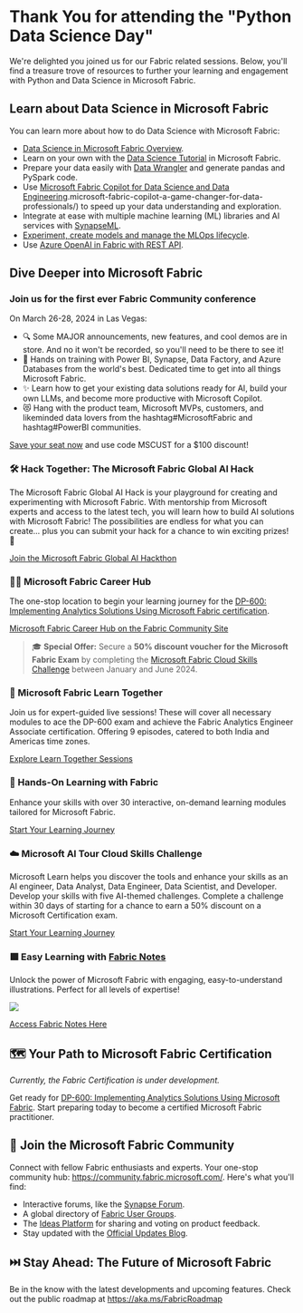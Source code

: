# Thank You for attending the "Python Data Science Day"

We're delighted you joined us for our Fabric related sessions. Below, you'll find a treasure trove of resources to further your learning and engagement with Python and Data Science in Microsoft Fabric.

## Learn about Data Science in Microsoft Fabric

You can learn more about how to do Data Science with Microsoft Fabric:

- [Data Science in Microsoft Fabric Overview](https://learn.microsoft.com/en-us/fabric/data-science/data-science-overview).
- Learn on your own with the [Data Science Tutorial](https://learn.microsoft.com/en-us/fabric/data-science/tutorial-data-science-introduction) in Microsoft Fabric.
- Prepare your data easily with [Data Wrangler](https://learn.microsoft.com/en-us/fabric/data-science/data-wrangler) and generate pandas and PySpark code.
- Use [Microsoft Fabric Copilot for Data Science and Data Engineering](https://blog.fabric.microsoft.com/en-us/blog/).microsoft-fabric-copilot-a-game-changer-for-data-professionals/) to speed up your data understanding and exploration.
- Integrate at ease with multiple machine learning (ML) libraries and AI services with [SynapseML](https://microsoft.github.io/SynapseML/).
- [Experiment, create models and manage the MLOps lifecycle](https://learn.microsoft.com/en-us/fabric/data-science/machine-learning-experiment).
- Use [Azure OpenAI in Fabric with REST API](https://learn.microsoft.com/en-us/fabric/data-science/ai-services/how-to-use-openai-via-rest-api).

## Dive Deeper into Microsoft Fabric

### Join us for the first ever Fabric Community conference

On March 26-28, 2024 in Las Vegas:

- 🔍 Some MAJOR announcements, new features, and cool demos are in store. And no it won't be recorded, so you'll need to be there to see it!
- 🎒 Hands on training with Power BI, Synapse, Data Factory, and Azure Databases from the world's best. Dedicated time to get into all things Microsoft Fabric. 
- ✨ Learn how to get your existing data solutions ready for AI, build your own LLMs, and become more productive with Microsoft Copilot.
- 😻 Hang with the product team, Microsoft MVPs, customers, and likeminded data lovers from the hashtag#MicrosoftFabric and hashtag#PowerBI communities. 

[Save your seat now](https://blog.fabric.microsoft.com/en-us/blog/save-your-seat-at-the-ultimate-fabric-learning-event?ft=All) and use code MSCUST for a $100 discount!

### 🛠️ Hack Together: The Microsoft Fabric Global AI Hack

The Microsoft Fabric Global AI Hack is your playground for creating and experimenting with Microsoft Fabric. With mentorship from Microsoft experts and access to the latest tech, you will learn how to build AI solutions with Microsoft Fabric! The possibilities are endless for what you can create... plus you can submit your hack for a chance to win exciting prizes! 🥳

[Join the Microsoft Fabric Global AI Hackthon](https://aka.ms/fabricaihack)

### 👩‍💻 Microsoft Fabric Career Hub

The one-stop location to begin your learning journey for the [DP-600: Implementing Analytics Solutions Using Microsoft Fabric certification](https://learn.microsoft.com/en-us/credentials/certifications/exams/dp-600/).

[Microsoft Fabric Career Hub on the Fabric Community Site](https://aka.ms/FabricCareerHub?ocid=fabric24_careerhub_blog_cxa)

> 🎓 **Special Offer:** Secure a **50% discount voucher for the Microsoft Fabric Exam** by completing the [Microsoft Fabric Cloud Skills Challenge](https://aka.ms/fabric30dtli) between January and June 2024.

### 🌟 Microsoft Fabric Learn Together

Join us for expert-guided live sessions! These will cover all necessary modules to ace the DP-600 exam and achieve the Fabric Analytics Engineer Associate certification. Offering 9 episodes, catered to both India and Americas time zones.

[Explore Learn Together Sessions](https://learn.microsoft.com/shows/learn-live/microsoft-fabric-wave-1/)

### 📖 Hands-On Learning with Fabric

Enhance your skills with over 30 interactive, on-demand learning modules tailored for Microsoft Fabric.

[Start Your Learning Journey](https://learn.microsoft.com/training/browse/?products=fabric)

### ☁️ Microsoft AI Tour Cloud Skills Challenge

Microsoft Learn helps you discover the tools and enhance your skills as an AI engineer, Data Analyst, Data Engineer, Data Scientist, and Developer. Develop your skills with five AI-themed challenges. Complete a challenge within 30 days of starting for a chance to earn a 50% discount on a Microsoft Certification exam.

[Start Your Learning Journey](https://learn.microsoft.com/en-us/collections/kxqae021m5j5m?wt.mc_id=aitour_advocacydeck_devcollection_cnl)

### 🟩 Easy Learning with [Fabric Notes](https://aka.ms/fabricnotes)

Unlock the power of Microsoft Fabric with engaging, easy-to-understand illustrations. Perfect for all levels of expertise!

![](./assets/fabricnotes.png)

[Access Fabric Notes Here](https://aka.ms/fabricnotes)

## 🗺️ Your Path to Microsoft Fabric Certification

_Currently, the Fabric Certification is under development._

Get ready for [DP-600: Implementing Analytics Solutions Using Microsoft Fabric](https://learn.microsoft.com/credentials/certifications/exams/dp-600/). Start preparing today to become a certified Microsoft Fabric practitioner.

## 💬 Join the Microsoft Fabric Community

Connect with fellow Fabric enthusiasts and experts. Your one-stop community hub: https://community.fabric.microsoft.com/. Here's what you'll find:

- Interactive forums, like the [Synapse Forum](https://community.fabric.microsoft.com/t5/Synapse-forums/ct-p/AC-Community).
- A global directory of [Fabric User Groups](https://community.fabric.microsoft.com/t5/Fabric-User-Groups/ct-p/fbc_usergroups).
- The [Ideas Platform](https://ideas.fabric.microsoft.com/) for sharing and voting on product feedback.
- Stay updated with the [Official Updates Blog](https://blog.fabric.microsoft.com/blog/).

## ⏭️ Stay Ahead: The Future of Microsoft Fabric

Be in the know with the latest developments and upcoming features. Check out the public roadmap at https://aka.ms/FabricRoadmap
